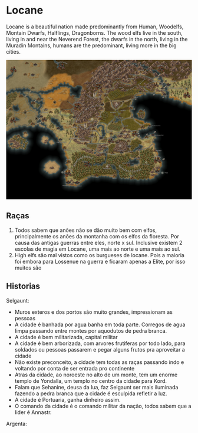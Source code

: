 # Locane

Locane is a beautiful nation made predominantly from Human, Woodelfs, Montain Dwarfs, Halflings, Dragonborns. 
The wood elfs live in the south, living in and near the Neverend Forest, the dwarfs in the north, living in the Muradin Montains, humans are the predominant, living more in the big cities.

![Locane](Locane.jpg)

## Raças
1. Todos sabem que anões não se dão muito bem com elfos, principalmente os anões da montanha com os elfos da floresta. Por causa das antigas guerras entre eles, norte x sul. Inclusive existem 2 escolas de magia em Locane, uma mais ao norte e uma mais ao sul.
2. High elfs são mal vistos como os burgueses de locane. Pois a maioria foi embora para Lossenue na guerra e ficaram apenas a Elite, por isso muitos são 

## Historias
Selgaunt:
- Muros exteros e dos portos são muito grandes, impressionam as pessoas
- A cidade é banhada por agua banha em toda parte. Corregos de agua limpa passando entre montes por aquodutos de pedra branca.
- A cidade é bem militarizada, capital militar
- A cidade é bem arborizada, com arvores frutiferas por todo lado, para soldados ou pessoas passarem e pegar alguns frutos pra aproveitar a cidade
- Não existe preconceito, a cidade tem todas as raças passando indo e voltando por conta de ser entrada pro continente
- Atras da cidade, ao noroeste no alto de um monte, tem um enorme templo de Yondalla, um templo no centro da cidade para Kord.
- Falam que Sehanine, deusa da lua, faz Selgaunt ser mais iluminada fazendo a pedra branca que a cidade é esculpida refletir a luz.
- A cidade é Portuaria, ganha dinheiro assim.
- O comando da cidade é o comando militar da nação, todos sabem que a lider é Annastr.

Argenta:
